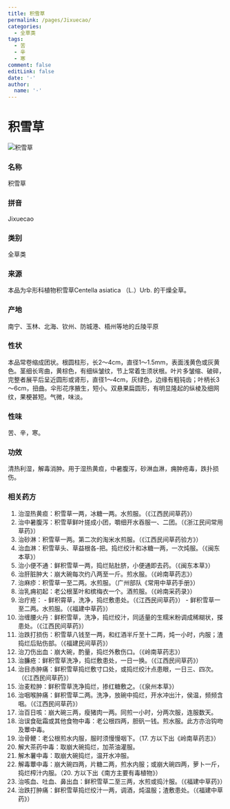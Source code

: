 ```yaml
---
title: 积雪草
permalink: /pages/Jixuecao/
categories: 
  - 全草类
tags: 
  - 苦
  - 辛
  - 寒
comment: false
editLink: false
date: '·'
author: 
  name: '·'
---
```

# 积雪草

![积雪草](https://image.zhongyibaike.com/image/%E7%A7%AF%E9%9B%AA%E8%8D%89/%E7%A7%AF%E9%9B%AA%E8%8D%891.jpg)

<!-- more -->
### 名称
积雪草

### 拼音
Jixuecao

### 类别
全草类

### 来源
本品为伞形科植物积雪草Centella asiatica （L.）Urb. 的干燥全草。

### 产地
南宁、玉林、北海、钦州、防城港、梧州等地的丘陵平原

### 性状
本品常卷缩成团状。根圆柱形，长2～4cm，直径1～1.5mm，表面浅黄色或灰黄色。茎细长弯曲，黄棕色，有细纵皱纹，节上常着生须状根。叶片多皱缩、破碎，完整者展平后呈近圆形或肾形，直径1～4cm，灰绿色，边缘有粗钝齿；叶柄长3～6cm，扭曲。伞形花序腋生，短小。双悬果扁圆形，有明显隆起的纵棱及细网纹，果梗甚短。气微，味淡。

### 性味
苦、辛，寒。

### 功效
清热利湿，解毒消肿。用于湿热黄疸，中暑腹泻，砂淋血淋，痈肿疮毒，跌扑损伤。

### 相关药方
1. 治湿热黄疸：积雪草一两，冰糖一两。水煎服。（《江西民间草药》）
2. 治中暑腹泻：积雪草鲜叶搓成小团，嚼细开水吞服一、二团。（《浙江民间常用草药》）
3. 治砂淋：积雪草一两。第二次的淘米水煎服。（《江西民间草药验方》）
4. 治血淋：积雪草头、草益根各-把。捣烂绞汁和冰糖一两，一次炖服。（《闽东本草》）
5. 治小便不通：鲜积雪草一两，捣烂贴肚脐，小便通即去药。（《闽东本草》）
6. 治肝脏肿大：崩大碗每次约八两至一斤。煎水服。（《岭南草药志》）
7. 治麻疹：积雪草一至二两。水煎服。（广州部队《常用中草药手册》）
8. 治乳痈初起：老公根茎叶和槟梅衣一个。酒煎服。（《岭南采药录》）
9. 治疔疮：    - 鲜积霄草，洗净，捣烂敷患处。（《江西民间草药》）    - 鲜积雪草一至二两。水煎服。（《福建中草药》）
10. 治缠腰火丹：鲜积雪草，洗净，捣烂绞汁，同适量的生糯米粉调成稀糊状，搽患处。（《江西民间草药》）
11. 治跌打损伤：积雪草八钱至一两，和红酒半斤至十二两，炖一小时，内服；渣捣烂后贴伤部。（《福建民间草药》）
12. 治刀伤出血：崩大碗，酌量，捣烂外敷伤口。（《岭南草药志》）
13. 治臁疮：鲜积雪草洗净，捣烂敷患处，一日一换。（《江西民间草药》）
14. 治目赤肿痛：鲜积雪草捣烂敷寸口处，或捣烂绞汁点患眼，一日三、四次。（《江西民间草药》）
15. 治麦粒肿：鲜积雪草洗净捣烂，掺红糖敷之。（《泉州本草》）
16. 治咽喉肿痛：鲜积雪草二两。洗净，放碗中捣烂，开水冲出汁，侯温，频频含咽。（《江西民间草药》）
17. 治百日咳：崩大碗三两，瘦猪肉一两。同煎一小时，分两次服，连服数天。
18. 治误食砒霜或其他食物中毒：老公根四两，胆矾一钱。煎水服。此方亦治钩吻及蕈中毒。
19. 治骨鲠：老公根煎水内服，服时须慢慢咽下。（17. 方以下出《岭南草药志》）
20. 解大茶药中毒：取崩大碗捣烂，加茶油灌服。
21. 解木薯中毒：取崩大碗捣烂，温开水冲服。
22. 解毒蕈中毒：崩大碗四两，片糖二两，煎水内服；或崩大碗四两，萝卜一斤，捣烂榨汁内服。（20. 方以下出《南方主要有毒植物》）
23. 治咳血、吐血、鼻出血：鲜积雪草二至三两，水煎或捣汁服。（《福建中草药》）
24. 治跌打肿痛：鲜积雪草捣烂绞汁一两，调酒，炖温服；渣敷患处。（《福建中草药》）